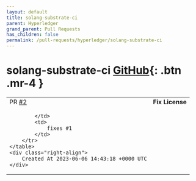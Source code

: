 ```yaml
---
layout: default
title: solang-substrate-ci
parent: Hyperledger
grand_parent: Pull Requests
has_children: false
permalink: /pull-requests/hyperledger/solang-substrate-ci
---
```


# solang-substrate-ci <span class="fs-3 right-align">[GitHub](https://github.com/hyperledger/solang-substrate-ci){: .btn .mr-4 }</span>


<div>
    <table>
        <tr>
            <td>
                PR <a href="https://github.com/hyperledger/solang-substrate-ci/pull/2" class=".btn">#2</a>
            </td>
            <td>
                <b>
                    Fix License
                </b>
            </td>
        </tr>
        <tr>
            <td>
                
            </td>
            <td>
                fixes #1 
            </td>
        </tr>
    </table>
    <div class="right-align">
        Created At 2023-06-06 14:43:18 +0000 UTC
    </div>
</div>

